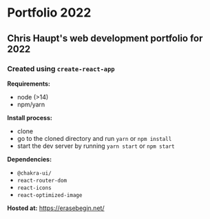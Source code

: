 # Portfolio 2022
## Chris Haupt's web development portfolio for 2022

### Created using `create-react-app`

**Requirements:**
- node (>14)
- npm/yarn

**Install process:**
- clone
- go to the cloned directory and run `yarn` or `npm install`
- start the dev server by running `yarn start` or `npm start`

**Dependencies:**
- `@chakra-ui/`
- `react-router-dom`
- `react-icons`
- `react-optimized-image`

**Hosted at:**
https://erasebegin.net/

